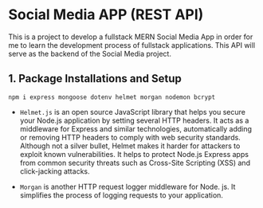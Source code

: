 # Social Media APP (REST API)

This is a project to develop a fullstack MERN Social Media App in order for me to learn the development process of fullstack applications. This API will serve as the backend of the Social Media project.

## 1. Package Installations and Setup

```
npm i express mongoose dotenv helmet morgan nodemon bcrypt
```
- `Helmet.js` is an open source JavaScript library that helps you secure your Node.js application by setting several HTTP headers. It acts as a middleware for Express and similar technologies, automatically adding or removing HTTP headers to comply with web security standards. Although not a silver bullet, Helmet makes it harder for attackers to exploit known vulnerabilities. It helps to protect Node.js Express apps from common security threats such as Cross-Site Scripting (XSS) and click-jacking attacks.

- `Morgan` is another HTTP request logger middleware for Node. js. It simplifies the process of logging requests to your application.

